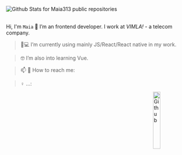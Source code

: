 ![Github Stats for Maia313 public repositories](https://github-readme-stats.vercel.app/api?username=Maia313&show_icons=true&title_color=067E7B&icon_color=067E7B&text_color=067E7B&bg_color=DDD)  
</br>


Hi, I'm `Maia` 👋
I’m an frontend developer. I work at _VIMLA!_ - a telecom company.


> 📱💻 I’m currently using mainly JS/React/React native in my work.

> 🤓 I’m also into learning Vue.

> 📫 💬 How to reach me: 

> ♀️ ...: 

<img width="20%" align="right" alt="Github" src="https://raw.githubusercontent.com/onimur/.github/master/.resources/git-header.svg" />
